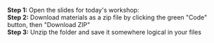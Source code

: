 **Step 1:** Open the slides for today's workshop:
<br>
**Step 2:** Download materials as a zip file by clicking the green "Code" button, then "Download ZIP"
<br>
**Step 3:** Unzip the folder and save it somewhere logical in your files
